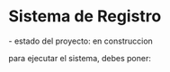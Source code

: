 <h1>Sistema de Registro</h1>
- estado del proyecto: en construccion

para ejecutar el sistema,  debes poner:

```npm install react´´´
